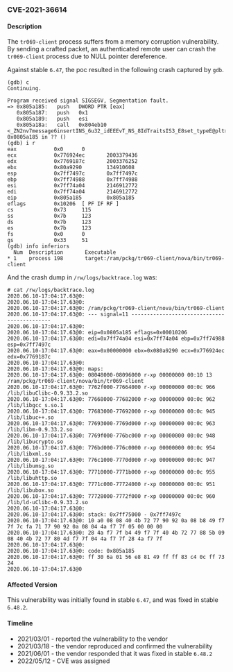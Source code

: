 ### CVE-2021-36614

#### Description

The `tr069-client` process suffers from a memory corruption vulnerability. By sending a crafted packet, an authenticated remote user can crash the `tr069-client` process due to NULL pointer dereference.

Against stable `6.47`, the poc resulted in the following crash captured by `gdb`.

```shell
(gdb) c
Continuing.

Program received signal SIGSEGV, Segmentation fault.
=> 0x805a185:   push   DWORD PTR [eax]
   0x805a187:   push   0x1
   0x805a189:   push   esi
   0x805a18a:   call   0x804eb10 <_ZN2nv7message6insertINS_6u32_idEEEvT_NS_8IdTraitsIS3_E8set_typeE@plt>
0x0805a185 in ?? ()
(gdb) i r
eax            0x0      0
ecx            0x776924ec       2003379436
edx            0x7769187c       2003376252
ebx            0x80a9290        134910608
esp            0x7ff7497c       0x7ff7497c
ebp            0x7ff74988       0x7ff74988
esi            0x7ff74a04       2146912772
edi            0x7ff74a04       2146912772
eip            0x805a185        0x805a185
eflags         0x10206  [ PF IF RF ]
cs             0x73     115
ss             0x7b     123
ds             0x7b     123
es             0x7b     123
fs             0x0      0
gs             0x33     51
(gdb) info inferiors
  Num  Description       Executable
* 1    process 198       target:/ram/pckg/tr069-client/nova/bin/tr069-client
```

And the crash dump in `/rw/logs/backtrace.log` was:

```shell
# cat /rw/logs/backtrace.log 
2020.06.10-17:04:17.63@0: 
2020.06.10-17:04:17.63@0: 
2020.06.10-17:04:17.63@0: /ram/pckg/tr069-client/nova/bin/tr069-client
2020.06.10-17:04:17.63@0: --- signal=11 --------------------------------------------
2020.06.10-17:04:17.63@0: 
2020.06.10-17:04:17.63@0: eip=0x0805a185 eflags=0x00010206
2020.06.10-17:04:17.63@0: edi=0x7ff74a04 esi=0x7ff74a04 ebp=0x7ff74988 esp=0x7ff7497c
2020.06.10-17:04:17.63@0: eax=0x00000000 ebx=0x080a9290 ecx=0x776924ec edx=0x7769187c
2020.06.10-17:04:17.63@0: 
2020.06.10-17:04:17.63@0: maps:
2020.06.10-17:04:17.63@0: 08048000-08096000 r-xp 00000000 00:10 13         /ram/pckg/tr069-client/nova/bin/tr069-client
2020.06.10-17:04:17.63@0: 7762f000-77664000 r-xp 00000000 00:0c 966        /lib/libuClibc-0.9.33.2.so
2020.06.10-17:04:17.63@0: 77668000-77682000 r-xp 00000000 00:0c 962        /lib/libgcc_s.so.1
2020.06.10-17:04:17.63@0: 77683000-77692000 r-xp 00000000 00:0c 945        /lib/libuc++.so
2020.06.10-17:04:17.63@0: 77693000-7769d000 r-xp 00000000 00:0c 963        /lib/libm-0.9.33.2.so
2020.06.10-17:04:17.63@0: 7769f000-776bc000 r-xp 00000000 00:0c 948        /lib/libucrypto.so
2020.06.10-17:04:17.63@0: 776bd000-776c0000 r-xp 00000000 00:0c 954        /lib/libxml.so
2020.06.10-17:04:17.63@0: 776c1000-7770d000 r-xp 00000000 00:0c 947        /lib/libumsg.so
2020.06.10-17:04:17.63@0: 77710000-7771b000 r-xp 00000000 00:0c 955        /lib/libuhttp.so
2020.06.10-17:04:17.63@0: 7771c000-77724000 r-xp 00000000 00:0c 951        /lib/libubox.so
2020.06.10-17:04:17.63@0: 77728000-7772f000 r-xp 00000000 00:0c 960        /lib/ld-uClibc-0.9.33.2.so
2020.06.10-17:04:17.63@0: 
2020.06.10-17:04:17.63@0: stack: 0x7ff75000 - 0x7ff7497c 
2020.06.10-17:04:17.63@0: 10 a0 08 08 40 4b 72 77 90 92 0a 08 b8 49 f7 7f 7c fa 71 77 90 92 0a 08 04 4a f7 7f 05 00 00 00 
2020.06.10-17:04:17.63@0: 28 4a f7 7f b4 49 f7 7f 40 4b 72 77 88 5b 09 08 40 4b 72 77 80 4d f7 7f 04 4a f7 7f 28 4a f7 7f 
2020.06.10-17:04:17.63@0: 
2020.06.10-17:04:17.63@0: code: 0x805a185
2020.06.10-17:04:17.63@0: ff 30 6a 01 56 e8 81 49 ff ff 83 c4 0c ff 73 24 
2020.06.10-17:04:17.63@0
```

#### Affected Version

This vulnerability was initially found in stable  `6.47`, and was fixed in stable `6.48.2`.

#### Timeline

+ 2021/03/01 - reported the vulnerability to the vendor
+ 2021/03/18 - the vendor reproduced and confirmed the vulnerability
+ 2021/06/01 - the vendor responded that it was fixed in stable `6.48.2`
+ 2022/05/12 - CVE was assigned  




